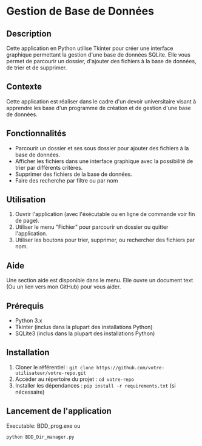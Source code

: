 # Gestion de Base de Données

## Description
Cette application en Python utilise Tkinter pour créer une interface graphique permettant la gestion d'une base de données SQLite. Elle vous permet de parcourir un dossier, d'ajouter des fichiers à la base de données, de trier et de supprimer.

## Contexte
Cette application est réaliser dans le cadre d'un devoir universitaire visant à apprendre les base d'un programme de création et de gestion d'une base de données.

## Fonctionnalités
- Parcourir un dossier et ses sous dossier pour ajouter des fichiers à la base de données.
- Afficher les fichiers dans une interface graphique avec la possibilité de trier par différents critères.
- Supprimer des fichiers de la base de données.
- Faire des recherche par filtre ou par nom

## Utilisation
1. Ouvrir l'application (avec l'éxécutable ou en ligne de commande voir fin de page).
2. Utiliser le menu "Fichier" pour parcourir un dossier ou quitter l'application.
3. Utiliser les boutons pour trier, supprimer, ou rechercher des fichiers par nom.

## Aide
Une section aide est disponible dans le menu. Elle ouvre un document text (Ou un lien vers mon GitHub) pour vous aider. 

## Prérequis
- Python 3.x
- Tkinter (inclus dans la plupart des installations Python)
- SQLite3 (inclus dans la plupart des installations Python)

## Installation
1. Cloner le référentiel : `git clone https://github.com/votre-utilisateur/votre-repo.git`
2. Accéder au répertoire du projet : `cd votre-repo`
3. Installer les dépendances : `pip install -r requirements.txt` (si nécessaire)

## Lancement de l'application
Executable: BDD_prog.exe
		ou
```bash
python BDD_Dir_manager.py
